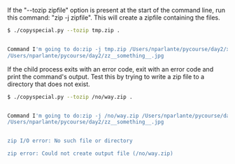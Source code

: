 If the "--tozip zipfile" option is present at the start of the command line, run this command: "zip -j zipfile". This will create a zipfile containing the files.

```bash    
$ ./copyspecial.py --tozip tmp.zip .


Command I'm going to do:zip -j tmp.zip /Users/nparlante/pycourse/day2/xyz__hello__.txt
/Users/nparlante/pycourse/day2/zz__something__.jpg
```

If the child process exits with an error code, exit with an error code and print the command's output. Test this by trying to write a zip file to a directory that does not exist.
    
```bash    
$ ./copyspecial.py --tozip /no/way.zip .


Command I'm going to do:zip -j /no/way.zip /Users/nparlante/pycourse/day2/xyz__hello__.txt
/Users/nparlante/pycourse/day2/zz__something__.jpg


zip I/O error: No such file or directory

zip error: Could not create output file (/no/way.zip)
```
